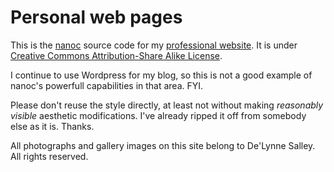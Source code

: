 # Personal web pages

This is the [nanoc](http://nanoc.stoneship.org) source code for my [professional website](http://www.thecwlzone.com). It is under [Creative Commons Attribution-Share Alike License](http://creativecommons.org/licenses/by-sa/3.0/us/).

I continue to use Wordpress for my blog, so this is not a good example of nanoc's powerfull capabilities in that area. FYI.

Please don't reuse the style directly, at least not without making *reasonably visible* aesthetic modifications. I've already ripped it off from somebody else as it is. Thanks.

All photographs and gallery images on this site belong to De'Lynne Salley. All rights reserved.
